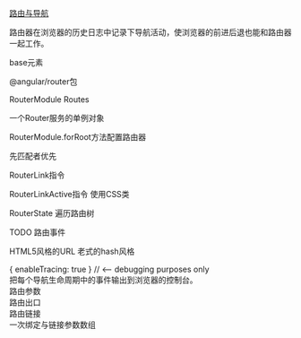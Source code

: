[路由与导航](https://angular.cn/docs/ts/latest/guide/router.html#!#asynchronous-routing)

路由器在浏览器的历史日志中记录下导航活动，使浏览器的前进后退也能和路由器一起工作。  

base元素  

@angular/router包  

RouterModule Routes  

一个Router服务的单例对象  

RouterModule.forRoot方法配置路由器  

先匹配者优先  

RouterLink指令  

RouterLinkActive指令 使用CSS类  

RouterState  遍历路由树  

TODO 路由事件  

HTML5风格的URL 老式的hash风格  

{ enableTracing: true } // <-- debugging purposes only  
把每个导航生命周期中的事件输出到浏览器的控制台。  
路由参数  
路由出口  
路由链接  
一次绑定与链接参数数组  













